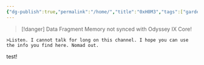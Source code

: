 ```yaml
---
{"dg-publish":true,"permalink":"/home/","title":"0xH0M3","tags":["gardenEntry"]}
---
```


> [!danger] Data Fragment 
> Memory not synced with Odyssey IX Core!

`>Listen. I cannot talk for long on this channel. I hope you can use the info you find here. Nomad out.`

test!